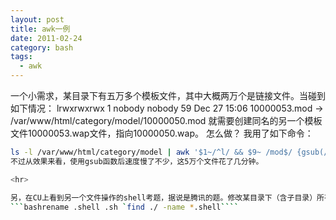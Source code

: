 ```yaml
---
layout: post
title: awk一例
date: 2011-02-24
category: bash
tags:
  - awk
---
```


一个小需求，某目录下有五万多个模板文件，其中大概两万个是链接文件。当碰到如下情况：
lrwxrwxrwx  1 nobody nobody       59 Dec 27 15:06 10000053.mod -> /var/www/html/category/model/10000050.mod
就需要创建同名的另一个模板文件10000053.wap文件，指向10000050.wap。
怎么做？
我用了如下命令：
```bash
ls -l /var/www/html/category/model | awk '$1~/^l/ && $9~ /mod$/ {gsub(/mod$/,"wap",$9);gsub(/mod$/,"wap",$NF);system("rm -f "$9" && ln -s "$NF" "$9)}'```
不过从效果来看，使用gsub函数后速度慢了不少，这5万个文件花了几分钟。

<hr>

另，在CU上看到另一个文件操作的shell考题，据说是腾讯的题。修改某目录下（含子目录）所有.shell文件为.sh。我的思路和上头的类似。不过在微博上看到一个超级不错的写法，记录一下：
```bashrename .shell .sh `find ./ -name *.shell````
